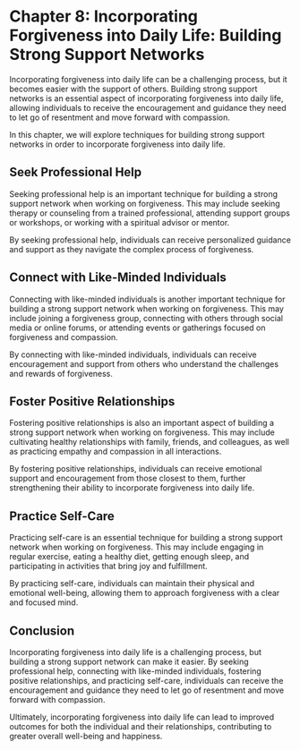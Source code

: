 Chapter 8: Incorporating Forgiveness into Daily Life: Building Strong Support Networks
======================================================================================

Incorporating forgiveness into daily life can be a challenging process, but it becomes easier with the support of others. Building strong support networks is an essential aspect of incorporating forgiveness into daily life, allowing individuals to receive the encouragement and guidance they need to let go of resentment and move forward with compassion.

In this chapter, we will explore techniques for building strong support networks in order to incorporate forgiveness into daily life.

Seek Professional Help
----------------------

Seeking professional help is an important technique for building a strong support network when working on forgiveness. This may include seeking therapy or counseling from a trained professional, attending support groups or workshops, or working with a spiritual advisor or mentor.

By seeking professional help, individuals can receive personalized guidance and support as they navigate the complex process of forgiveness.

Connect with Like-Minded Individuals
------------------------------------

Connecting with like-minded individuals is another important technique for building a strong support network when working on forgiveness. This may include joining a forgiveness group, connecting with others through social media or online forums, or attending events or gatherings focused on forgiveness and compassion.

By connecting with like-minded individuals, individuals can receive encouragement and support from others who understand the challenges and rewards of forgiveness.

Foster Positive Relationships
-----------------------------

Fostering positive relationships is also an important aspect of building a strong support network when working on forgiveness. This may include cultivating healthy relationships with family, friends, and colleagues, as well as practicing empathy and compassion in all interactions.

By fostering positive relationships, individuals can receive emotional support and encouragement from those closest to them, further strengthening their ability to incorporate forgiveness into daily life.

Practice Self-Care
------------------

Practicing self-care is an essential technique for building a strong support network when working on forgiveness. This may include engaging in regular exercise, eating a healthy diet, getting enough sleep, and participating in activities that bring joy and fulfillment.

By practicing self-care, individuals can maintain their physical and emotional well-being, allowing them to approach forgiveness with a clear and focused mind.

Conclusion
----------

Incorporating forgiveness into daily life is a challenging process, but building a strong support network can make it easier. By seeking professional help, connecting with like-minded individuals, fostering positive relationships, and practicing self-care, individuals can receive the encouragement and guidance they need to let go of resentment and move forward with compassion.

Ultimately, incorporating forgiveness into daily life can lead to improved outcomes for both the individual and their relationships, contributing to greater overall well-being and happiness.


